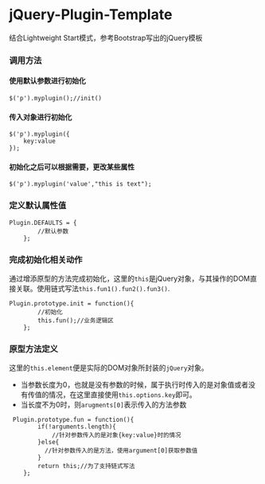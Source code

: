 # jQuery-Plugin-Template
结合Lightweight Start模式，参考Bootstrap写出的jQuery模板
### 调用方法

#### 使用默认参数进行初始化
```
$('p').myplugin();//init()
```
#### 传入对象进行初始化
```
$('p').myplugin({
    key:value
});
```
#### 初始化之后可以根据需要，更改某些属性
```
$('p').myplugin('value',"this is text");
```
### 定义默认属性值
```
Plugin.DEFAULTS = {
		//默认参数
	};
```
### 完成初始化相关动作
通过增添原型的方法完成初始化，这里的`this`是jQuery对象，与其操作的DOM直接关联。使用链式写法`this.fun1().fun2().fun3()`.
```
Plugin.prototype.init = function(){
        //初始化
		this.fun();//业务逻辑区
    };
```
### 原型方法定义
这里的`this.element`便是实际的DOM对象所封装的`jQuery`对象。
* 当参数长度为0，也就是没有参数的时候，属于执行时传入的是对象值或者没有传值的情况，在这里直接使用`this.options.key`即可。
* 当长度不为0时，则`arugments[0]`表示传入的方法参数
```
 Plugin.prototype.fun = function(){
        if(!arguments.length){
			//针对参数传入的是对象{key:value}时的情况
        }else{
		  //针对参数传入的是方法，使用argument[0]获取参数值
        }
        return this;//为了支持链式写法
	};
```